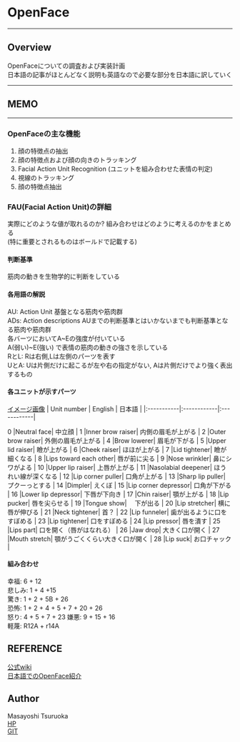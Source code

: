 # OpenFace
***
## Overview  
OpenFaceについての調査および実装計画  
日本語の記事がほとんどなく説明も英語なので必要な部分を日本語に訳していく  
***  
## MEMO
***  
### OpenFaceの主な機能  

1. 顔の特徴点の抽出
2. 顔の特徴点および顔の向きのトラッキング
3. Facial Action Unit Recognition (ユニットを組み合わせた表情の判定)
4. 視線のトラッキング
5. 顔の特徴点抽出

### FAU(Facial Action Unit)の詳細
実際にどのような値が取れるのか? 組み合わせはどのように考えるのかをまとめる  
(特に重要とされるものはボールドで記載する)
#### 判断基準  
筋肉の動きを生物学的に判断をしている
#### 各用語の解説   
AU: Action Unit 基盤となる筋肉や筋肉群  
ADs: Action descriptions AUまでの判断基準とはいかないまでも判断基準となる筋肉や筋肉群  
各バーツにおいてA~Eの強度が付いている  
A(弱い)~E(強い) で表情の筋肉の動きの強さを示している  
RとL: Rは右側,Lは左側のパーツを表す  
UとA: Uは片側だけに起こるが左や右の指定がない, Aは片側だけでより強く表出するもの  

#### 各ユニットが示すパーツ
[イメージ画像](https://www.cs.cmu.edu/~face/facs.htm)
| Unit number | English | 日本語 |
|:-----------|:------------|:------------|

0	|Neutral face|	中立顔 |
1	|Inner brow raiser|	内側の眉毛が上がる |
2	|Outer brow raiser|	外側の眉毛が上がる |
4	|Brow lowerer|	眉毛が下がる |
5	|Upper lid raiser|	瞼が上がる |
6	|Cheek raiser|	ほほが上がる |
7	|Lid tightener|	瞼が細くなる |
8	|Lips toward each other|	唇が前に尖る |
9	|Nose wrinkler|	 鼻にシワがよる |
10	|Upper lip raiser|	上唇が上がる |
11	|Nasolabial deepener|	ほうれい線が深くなる |
12	|Lip corner puller|	口角が上がる |
13	|Sharp lip puller|	プクーっとする |
14	|Dimpler|	えくぼ |
15	|Lip corner depressor|	口角が下がる |
16	|Lower lip depressor|	下唇が下向き |
17	|Chin raiser|	顎が上がる |
18	|Lip pucker| 唇を尖らせる	 |
19	|Tongue show|	　下が出る |
20	|Lip stretcher|	横に唇が伸びる |
21	|Neck tightener|	首？ |
22	|Lip funneler|	歯が出るように口をすぼめる |
23	|Lip tightener|	口をすぼめる |
24	|Lip pressor|	唇を潰す |
25	|Lips part|	口を開く（唇がはなれる） |
26	|Jaw drop|	大きく口が開く |
27	|Mouth stretch|	顎がうごくくらい大きく口が開く |
28	|Lip suck|	お口チャック |


#### 組み合わせ  
幸福: 6 + 12  
悲しみ: 1 + 4 +15  
驚き: 1 + 2 + 5B + 26  
恐怖: 1 + 2 + 4 + 5 + 7 + 20 + 26  
怒り: 4 + 5 + 7 + 23
嫌悪: 9 + 15 + 16  
軽蔑: R12A + r14A  



## REFERENCE  
[公式wiki](https://github.com/TadasBaltrusaitis/OpenFace/wiki)  
[日本語でのOpenFace紹介](https://medium.com/@NegativeMind/%E3%82%AA%E3%83%BC%E3%83%97%E3%83%B3%E3%82%BD%E3%83%BC%E3%82%B9%E3%81%AE%E9%A1%94%E3%81%AE%E5%8B%95%E4%BD%9C%E8%A7%A3%E6%9E%90%E3%83%84%E3%83%BC%E3%83%AB%E3%82%AD%E3%83%83%E3%83%88-openface-2383cbb56823)  


## Author
Masayoshi Tsuruoka  
[HP](https://www.ht.sfc.keio.ac.jp/~massaman/)  
[GIT](https://github.com/Masayo4)   
